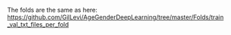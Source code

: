 The folds are the same as here: https://github.com/GilLevi/AgeGenderDeepLearning/tree/master/Folds/train_val_txt_files_per_fold
